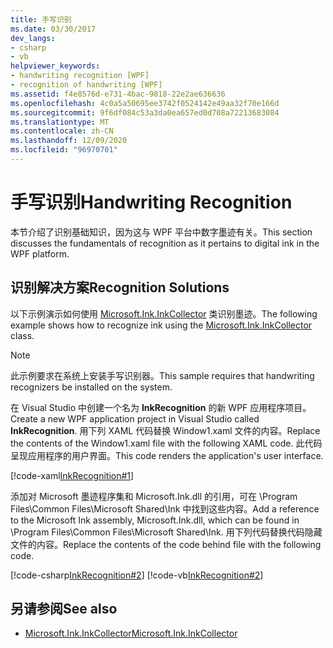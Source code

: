 ```yaml
---
title: 手写识别
ms.date: 03/30/2017
dev_langs:
- csharp
- vb
helpviewer_keywords:
- handwriting recognition [WPF]
- recognition of handwriting [WPF]
ms.assetid: f4e8576d-e731-4bac-9818-22e2ae636636
ms.openlocfilehash: 4c0a5a50695ee3742f0524142e49aa32f70e166d
ms.sourcegitcommit: 9f6df084c53a3da0ea657ed0d708a72213683084
ms.translationtype: MT
ms.contentlocale: zh-CN
ms.lasthandoff: 12/09/2020
ms.locfileid: "96970701"
---
```

# <a name="handwriting-recognition"></a><span data-ttu-id="e0604-102">手写识别</span><span class="sxs-lookup"><span data-stu-id="e0604-102">Handwriting Recognition</span></span>

<span data-ttu-id="e0604-103">本节介绍了识别基础知识，因为这与 WPF 平台中数字墨迹有关。</span><span class="sxs-lookup"><span data-stu-id="e0604-103">This section discusses the fundamentals of recognition as it pertains to digital ink in the WPF platform.</span></span>  
  
## <a name="recognition-solutions"></a><span data-ttu-id="e0604-104">识别解决方案</span><span class="sxs-lookup"><span data-stu-id="e0604-104">Recognition Solutions</span></span>  

 <span data-ttu-id="e0604-105">以下示例演示如何使用 [Microsoft.Ink.InkCollector](/previous-versions/dotnet/netframework-3.5/ms583683(v=vs.90)) 类识别墨迹。</span><span class="sxs-lookup"><span data-stu-id="e0604-105">The following example shows how to recognize ink using the [Microsoft.Ink.InkCollector](/previous-versions/dotnet/netframework-3.5/ms583683(v=vs.90)) class.</span></span>  
  
> [!NOTE]
> <span data-ttu-id="e0604-106">此示例要求在系统上安装手写识别器。</span><span class="sxs-lookup"><span data-stu-id="e0604-106">This sample requires that handwriting recognizers be installed on the system.</span></span>  
  
 <span data-ttu-id="e0604-107">在 Visual Studio 中创建一个名为 **InkRecognition** 的新 WPF 应用程序项目。</span><span class="sxs-lookup"><span data-stu-id="e0604-107">Create a new WPF application project in Visual Studio called **InkRecognition**.</span></span> <span data-ttu-id="e0604-108">用下列 XAML 代码替换 Window1.xaml 文件的内容。</span><span class="sxs-lookup"><span data-stu-id="e0604-108">Replace the contents of the Window1.xaml file with the following XAML code.</span></span> <span data-ttu-id="e0604-109">此代码呈现应用程序的用户界面。</span><span class="sxs-lookup"><span data-stu-id="e0604-109">This code renders the application's user interface.</span></span>  
  
 [!code-xaml[InkRecognition#1](~/samples/snippets/csharp/VS_Snippets_Wpf/InkRecognition/CSharp/Window1.xaml#1)]  
  
 <span data-ttu-id="e0604-110">添加对 Microsoft 墨迹程序集和 Microsoft.Ink.dll 的引用，可在 \Program Files\Common Files\Microsoft Shared\Ink 中找到这些内容。</span><span class="sxs-lookup"><span data-stu-id="e0604-110">Add a reference to the Microsoft Ink assembly, Microsoft.Ink.dll, which can be found in \Program Files\Common Files\Microsoft Shared\Ink.</span></span> <span data-ttu-id="e0604-111">用下列代码替换代码隐藏文件的内容。</span><span class="sxs-lookup"><span data-stu-id="e0604-111">Replace the contents of the code behind file with the following code.</span></span>  
  
 [!code-csharp[InkRecognition#2](~/samples/snippets/csharp/VS_Snippets_Wpf/InkRecognition/CSharp/Window1.xaml.cs#2)]
 [!code-vb[InkRecognition#2](~/samples/snippets/visualbasic/VS_Snippets_Wpf/InkRecognition/VisualBasic/Window1.xaml.vb#2)]  
  
## <a name="see-also"></a><span data-ttu-id="e0604-112">另请参阅</span><span class="sxs-lookup"><span data-stu-id="e0604-112">See also</span></span>

- <span data-ttu-id="e0604-113">[Microsoft.Ink.InkCollector](/previous-versions/dotnet/netframework-3.5/ms583683(v=vs.90))</span><span class="sxs-lookup"><span data-stu-id="e0604-113">[Microsoft.Ink.InkCollector](/previous-versions/dotnet/netframework-3.5/ms583683(v=vs.90))</span></span>
